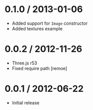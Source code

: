 
0.1.0 / 2013-01-06 
==================

  * Added support for `Image` constructor
  * Added textures example

0.0.2 / 2012-11-26 
==================

  * Three.js r53
  * Fixed require path [remoe]

0.0.1 / 2012-06-22 
==================

  * Initial release
